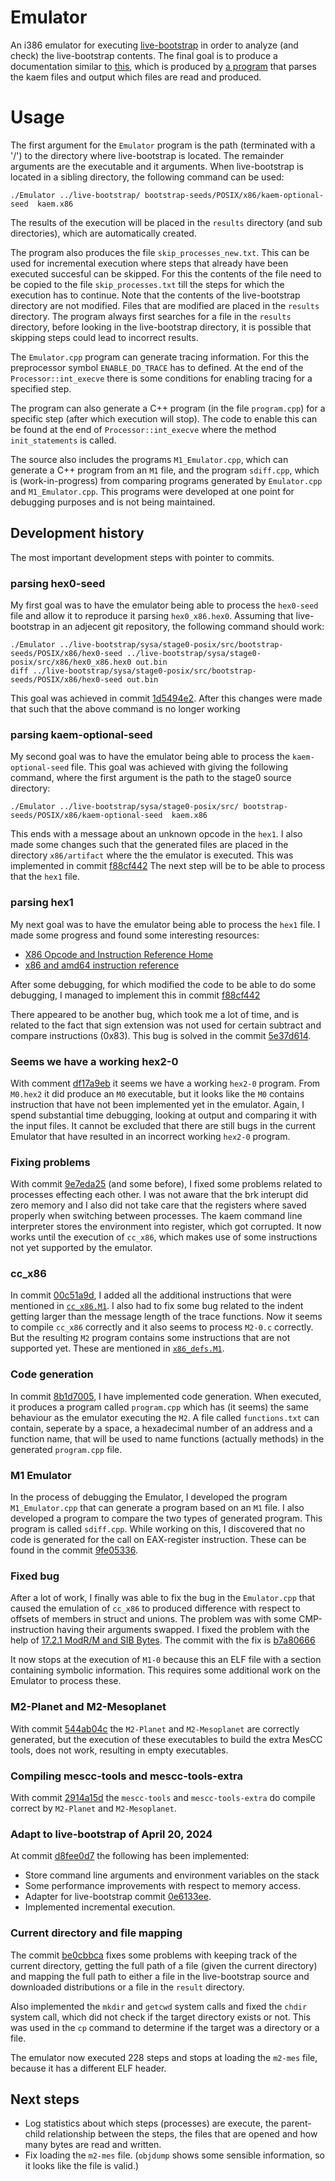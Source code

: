 # Emulator

An i386 emulator for executing [live-bootstrap](https://github.com/fosslinux/live-bootstrap/)
in order to analyze (and check) the live-bootstrap contents. The final goal is to
produce a documentation similar to [this](https://www.iwriteiam.nl/livebootstrap.html),
which is produced by [a program](https://www.iwriteiam.nl/livebootstrap.html#Parser)
that parses the kaem files and output which files are read and produced. 

# Usage

The first argument for the `Emulator` program is the path (terminated with a '/') to the directory where
live-bootstrap is located. The remainder arguments are the executable and it arguments. When
live-bootstrap is located in a sibling directory, the following command can be used:
```
./Emulator ../live-bootstrap/ bootstrap-seeds/POSIX/x86/kaem-optional-seed  kaem.x86
```
The results of the execution will be placed in the `results` directory (and sub directories), which
are automatically created.

The program also produces the file `skip_processes_new.txt`. This can be used for incremental
execution where steps that already have been executed succesful can be skipped. For this the contents
of the file need to be copied to the file `skip_processes.txt` till the steps for which the
execution has to continue. Note that the contents of the live-bootstrap directory are not modified.
Files that are modified are placed in the `results` directory. The program always first searches
for a file in the `results` directory, before looking in the live-bootstrap directory, it is possible
that skipping steps could lead to incorrect results.

The `Emulator.cpp` program can generate tracing information. For this the preprocessor symbol `ENABLE_DO_TRACE`
has to defined. At the end of the `Processor::int_execve` there is some conditions for enabling
tracing for a specified step.

The program can also generate a C++ program (in the file `program.cpp`) for a specific step (after
which execution will stop). The code to enable this can be found at the end of `Processor::int_execve`
where the method `init_statements` is called.

The source also includes the programs `M1_Emulator.cpp`, which can generate a C++ program from
an `M1` file, and the program `sdiff.cpp`, which is (work-in-progress) from comparing programs
generated by `Emulator.cpp` and `M1_Emulator.cpp`. This programs were developed at one point for
debugging purposes and is not being maintained.

## Development history

The most important development steps with pointer to commits.

### parsing hex0-seed

My first goal was to have the emulator being able to process the `hex0-seed` file
and allow it to reproduce it parsing `hex0_x86.hex0`. Assuming that live-bootstrap
in an adjecent git repository, the following command should work:

```
./Emulator ../live-bootstrap/sysa/stage0-posix/src/bootstrap-seeds/POSIX/x86/hex0-seed ../live-bootstrap/sysa/stage0-posix/src/x86/hex0_x86.hex0 out.bin
diff ../live-bootstrap/sysa/stage0-posix/src/bootstrap-seeds/POSIX/x86/hex0-seed out.bin
```
This goal was achieved in commit [1d5494e2](https://github.com/FransFaase/Emulator/tree/1d5494e262fbfffa3064ee2de3e485b1609f8cd4).
After this changes were made that such that the above command is no longer working

### parsing kaem-optional-seed

My second goal was to have the emulator being able to process the `kaem-optional-seed` file.
This goal was achieved with giving the following command, where the first argument is the
path to the stage0 source directory:
```
./Emulator ../live-bootstrap/sysa/stage0-posix/src/ bootstrap-seeds/POSIX/x86/kaem-optional-seed  kaem.x86
```
This ends with a message about an unknown opcode in the `hex1`.
I also made some changes such that the generated files are placed in the directory
`x86/artifact` where the the emulator is executed.
This was implemented in commit [f88cf442](https://github.com/FransFaase/Emulator/tree/f88cf442fc03696d4dbe78c2b5c678c8818476ff)
The next step will be to be able to process that the `hex1` file.

### parsing hex1

My next goal was to have the emulator being able to process the `hex1` file.
I made some progress and found some interesting resources:
* [X86 Opcode and Instruction Reference Home](http://ref.x86asm.net/geek.html#two-byte)
* [x86 and amd64 instruction reference](https://www.felixcloutier.com/x86/)

After some debugging, for which modified the code to be able to do some debugging,
I managed to implement this in commit [f88cf442](https://github.com/FransFaase/Emulator/tree/f88cf442fc03696d4dbe78c2b5c678c8818476ff)

There appeared to be another bug, which took me a lot of time, and is related to the fact
that sign extension was not used for certain subtract and compare instructions (0x83).
This bug is solved in the commit [5e37d614](https://github.com/FransFaase/Emulator/commit/5e37d614427c412a11375fbfb90e8c4a089b3323).

### Seems we have a working hex2-0

With comment [df17a9eb](https://github.com/FransFaase/Emulator/commit/df17a9eb9716b81b3212472286a8ee404b223871)
it seems we have a working `hex2-0` program. From `M0.hex2` it did produce an `M0` executable,
but it looks like the `M0` contains instruction that have not been implemented yet
in the emulator. Again, I spend substantial time debugging, looking at output
and comparing it with the input files. It cannot be excluded that there are still
bugs in the current Emulator that have resulted in an incorrect working `hex2-0`
program.

### Fixing problems

With commit [9e7eda25](https://github.com/FransFaase/Emulator/commit/9e7eda2556d4d0777943cde7b1cef785ca912ccb)
(and some before), I fixed some problems related to processes effecting each other.
I was not aware that the brk interupt did zero memory and I also did not take care
that the registers where saved properly when switching between processes. The kaem
command line interpreter stores the environment into register, which got corrupted.
It now works until the execution of `cc_x86`, which makes use of some instructions not
yet supported by the emulator.

### cc_x86

In commit [00c51a9d](https://github.com/FransFaase/Emulator/commit/00c51a9de355e09f77474ec6f59f4b2007d37c0c),
I added all the additional instructions that were mentioned in [`cc_x86.M1`](https://github.com/oriansj/stage0-posix-x86/blob/991f9b91b1b99bbb613a87cac619ba32b9555e88/cc_x86.M1). I also had to fix some bug related to the indent getting larger than the
message length of the trace functions. Now it seems to compile `cc_x86` correctly and
it also seems to process `M2-0.c` correctly. But the resulting `M2` program contains
some instructions that are not supported yet. These are mentioned in
[`x86_defs.M1`](https://github.com/oriansj/stage0-posix-x86/blob/991f9b91b1b99bbb613a87cac619ba32b9555e88/x86_defs.M1).

### Code generation

In commit [8b1d7005](https://github.com/FransFaase/Emulator/commit/8b1d70057fe2e5ca993bdd324c824bfba5a938f8),
I have implemented code generation. When executed, it produces a program called `program.cpp`
which has (it seems) the same behaviour as the emulator executing the `M2`. A file called
`functions.txt` can contain, seperate by a space, a hexadecimal number of an address and
a function name, that will be used to name functions (actually methods) in the generated
`program.cpp` file.

### M1 Emulator

In the process of debugging the Emulator, I developed the program `M1_Emulator.cpp` that
can generate a program based on an `M1` file. I also developed a program to compare the
two types of generated program. This program is called `sdiff.cpp`. While working on this,
I discovered that no code is generated for the call on EAX-register instruction. These
can be found in the commit [9fe05336](https://github.com/FransFaase/Emulator/commit/9fe0533698686a062b678217cce3b0eb3f5c8778).

### Fixed bug

After a lot of work, I finally was able to fix the bug in the `Emulator.cpp` that caused
the emulation of `cc_x86` to produced difference with respect to offsets of members in
struct and unions. The problem was with some CMP-instruction having their arguments
swapped. I fixed the problem with the help of [17.2.1 ModR/M and SIB Bytes](https://pdos.csail.mit.edu/6.828/2008/readings/i386/s17_02.htm).
The commit with the fix is [b7a80666](https://github.com/FransFaase/Emulator/commit/b7a80666401e575e173ca5773555275a5293e0b1)

It now stops at the execution of `M1-0` because this an ELF file with a section containing
symbolic information. This requires some additional work on the Emulator to process these.

### M2-Planet and M2-Mesoplanet

With commit [544ab04c](https://github.com/FransFaase/Emulator/commit/544ab04cdb603fc64cccd6a828912d67cd528761)
the `M2-Planet` and `M2-Mesoplanet` are correctly generated, but the execution of these
executables to build the extra MesCC tools, does not work, resulting in empty executables.

### Compiling mescc-tools and mescc-tools-extra

With commit [2914a15d](https://github.com/FransFaase/Emulator/commit/2914a15d2304caa9af5fca65c7f24a25d2271d51)
the `mescc-tools` and `mescc-tools-extra` do compile correct by `M2-Planet` and `M2-Mesoplanet`.

### Adapt to live-bootstrap of April 20, 2024

At commit [d8fee0d7](https://github.com/FransFaase/Emulator/commit/d8fee0d7ea08a32d60bce791c840ff5ef6eae351)
the following has been implemented:
* Store command line arguments and environment variables on the stack
* Some performance improvements with respect to  memory access.
* Adapter for live-bootstrap commit [0e6133ee](https://github.com/fosslinux/live-bootstrap/commit/0e6133eed2a31a6bdaac03f2c1845a3908a2faff).
* Implemented incremental execution.

### Current directory and file mapping

The commit [be0cbbca](https://github.com/FransFaase/Emulator/commit/be0cbbca1e58477abcdb3d29b51e5a56a2e8d862)
fixes some problems with keeping track of the current directory, getting the full path of
a file (given the current directory) and mapping the full path to either a file in the
live-bootstrap source and downloaded distributions or a file in the `result` directory.

Also implemented the `mkdir` and `getcwd` system calls and fixed the `chdir` system call,
which did not check if the target directory exists or not. This was used in the `cp` command
to determine if the target was a directory or a file.

The emulator now executed 228 steps and stops at loading the `m2-mes` file, because it has
a different ELF header.

## Next steps

* Log statistics about which steps (processes) are execute, the parent-child relationship
  between the steps, the files that are opened and how many bytes are read and written.
* Fix loading the `m2-mes` file. (`objdump` shows some sensible information, so it looks
  like the file is valid.)
